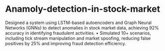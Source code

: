 # Anamoly-detection-in-stock-market
Designed a system using LSTM-based autoencoders and Graph Neural Networks (GNNs) to detect anomalies  in stock market data, achieving 92% accuracy in identifying fraudulent activities.  • Simulated 10+ scenarios, including tick stream manipulation and market spoofing, reducing false positives by  25% and improving fraud detection efficiency.  
